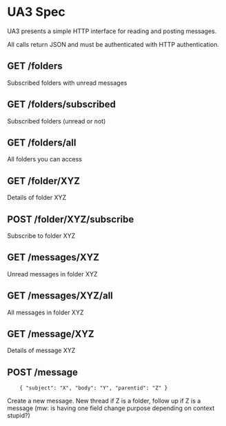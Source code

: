 UA3 Spec
========

UA3 presents a simple HTTP interface for reading and posting messages.

All calls return JSON and must be authenticated with HTTP authentication.

## GET /folders
Subscribed folders with unread messages

## GET /folders/subscribed
Subscribed folders (unread or not)

## GET /folders/all
All folders you can access

## GET /folder/XYZ
Details of folder XYZ

## POST /folder/XYZ/subscribe
Subscribe to folder XYZ

## GET /messages/XYZ
Unread messages in folder XYZ

## GET /messages/XYZ/all
All messages in folder XYZ

## GET /message/XYZ
Details of message XYZ

## POST /message
        { "subject": "X", "body": "Y", "parentid": "Z" }

Create a new message. New thread if Z is a folder, follow up if Z is a message (mw: is having one field change purpose depending on context stupid?)